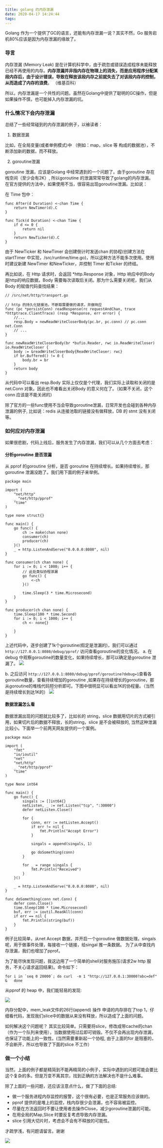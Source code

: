 ```yaml
---
title: golang 的内存泄漏
date: 2020-04-17 14:24:44
tags:
---
```



Golang 作为一个提供了GC的语言，还能有内存泄漏一说？其实不然，Go 服务宕机80%应该是因为内存泄漏的缘故了。

<!--more-->

### 导言

内存泄漏 (Memory Leak) 是在计算机科学中，由于疏忽或错误造成程序未能释放已经不再使用的内存。**内存泄漏并非指内存在物理上的消失，而是应用程序分配某段内存后，由于设计错误，导致在释放该段内存之前就失去了对该段内存的控制，从而造成了内存的浪费**。 （维基百科）

所以，内存泄漏是一个共性的问题。虽然在Golang中提供了聪明的GC操作，但是如果操作不慎，也可能掉入内存泄漏的坑。

### 什么情况下会内存泄漏

总结了一些经常碰到的内存泄漏的例子，以飨读者：

1. 数据泄漏

  比如，在全局变量(或者单例模式)中 （例如：map，slice 等 构成的数据池），不断添加新的数据，而不释放。 

2. goroutine泄漏

  goroutine 泄漏，应该是Golang 中经常遇到的一个问题了。由于goroutine 存在栈空间（至少会有2K）, 所以goroutine 的泄漏常常导致了golang的内存泄漏。
  在官方提供的方法中，如果使用不当，很容易出现goroutine泄漏。比如说：

  在 Time 包中：

```golang
func After(d Duration) <-chan Time {
    return NewTimer(d).C
}

func Tick(d Duration) <-chan Time {
    if d <= 0 {
        return nil
    }
    return NewTicker(d).C
}
```
  由于 NewTicker 和 NewTimer 会创建倒计时发送chan 的协程(创建方法在startTimer 中实现，/src/runtime/time.go)，所以这种方法不能多次使用。使用时建议新建 NewTimer 和NewTicker，并控制 Timer 和Ticker 的终结。

  再比如说，在 Http 请求时，会返回 \*http.Response 对象，Http 响应中的Body是http的响应数据，Body 需要每次读取后关闭。那为什么需要关闭呢，我们从 Body 的赋值代码查找结果：

```golang
// /src/net/http/transport.go

// http 的持久化链接池，不断取需要做的请求，并做响应
func (pc *persistConn) readResponse(rc requestAndChan, trace *httptrace.ClientTrace) (resp *Response, err error) {
    //...
    resp.Body = newReadWriteCloserBody(pc.br, pc.conn) // pc.conn  net.Conn
    // ...
}

func newReadWriteCloserBody(br *bufio.Reader, rwc io.ReadWriteCloser) io.ReadWriteCloser {
	body := &readWriteCloserBody{ReadWriteCloser: rwc}
	if br.Buffered() != 0 {
		body.br = br
	}
	return body
}
```
  从代码中可以看出 resp.Body 实际上仅仅是个代理，我们实际上读取和关闭的是net.Conn 对象。因此也不难看出关闭Body 的意义何在了。（如果不关闭，这个conn 应该是不能关闭的）


  除了官方的一些func使用不当会导致goroutine泄漏，日常开发也会碰到各种内存泄漏的例子, 比如说：redis 从连接池取的链接没有做释放，DB 的 stmt 没有关闭等。

### 如何应对内存泄漏

如果很悲剧，代码上线后，服务发生了内存泄漏，我们可以从几个方面去考虑：

####  分析goroutine 是否泄漏
从 pprof 的goroutine 分析，是否 goroutine 在持续增长。如果持续增长，那 goroutine 泄漏没跑了。我们用下面的例子来举例。

```golang
package main

import (
	"net/http"
	_ "net/http/pprof"
	"time"
)

type none struct{}

func main() {
	go func() {
		ch := make(chan none)
		consumer(ch)
		producer(ch)
	}()
	_ = http.ListenAndServe("0.0.0.0:8080", nil)
}

func consumer(ch chan none) {
	for i := 0; i < 1000; i++ {
        // 此处类似协程泄漏
		go func() {
			<-ch
		}()

		time.Sleep(3 * time.Microsecond)
	}
}

func producer(ch chan none) {
	time.Sleep(100 * time.Second)
	for i := 0; i < 1000; i++ {
		ch <- none{}

	}
}

```

上述代码中，逐步创建了1k个goroutine(假定是泄漏的)，我们可以通过` http://127.0.0.1:8080/debug/pprof/ ` 访问查看goroutine的变化情况。
a. 在debug 中观察goroutine的数量变化，如果持续增长，那可以确定是goroutine 泄漏了。
![](mem_leak_goroutine_count.jpg)

b. 之后访问 ` http://127.0.0.1:8080/debug/pprof/goroutine?debug=1 `查看各goroutine数量，查看持续增加的goroutine ,如果存在持续增长的goroutine，那从goroutine的堆栈代码短分析即可。下图中很明显可以看出1K的协程量。（当然是持续增长到达1K的）
![](mem_leak_detail.jpg)


#### 数据泄漏怎么看

数据泄漏出现的问题就比较多了，比如长的 string，slice 数据用切片的方式被引用，如果切片后的数据不释放，长的string，slice 是不会被释放的, 当然这种泄漏比较小。下面举一个前两天网友提供的一个案例。

```golang
package main

import (
	"fmt"
	"io/ioutil"
	"net"
	"net/http"
	_ "net/http/pprof"
	"time"
)

type None int64

func main() {
	go func() {
		singals := []int64{}
		netListen, _ := net.Listen("tcp", ":30000")
		defer netListen.Close()

		for {
			conn, err := netListen.Accept()
			if err != nil {
				fmt.Println("Accept Error")
			}

			singals = append(singals, 1)

			go doSomething(conn)
		}

		for _ = range singals {
			fmt.Println("Received")
		}
	}()

	_ = http.ListenAndServe("0.0.0.0:8080", nil)
}

func doSomething(conn net.Conn) {
	defer conn.Close()
	time.Sleep(100 * time.Microsecond)
	buf, err := ioutil.ReadAll(conn)
	if err == nil {
		fmt.Println(string(buf))
	}
}
```
例子比较简单，从net Accept 数据，并开启一个goroutine 做数据处理。singals 呢，用于做事件处理，每接收一个链接，给singal 推一条数据。
为了从中查找内存泄漏，我们也增加了pprof。

为了能尽快发现问题，我这边用了一个简单的shell对服务施压(请求2w http 服务，不关心请求返回结果)。命令如下：
```
for i in `seq 0 20000`; do curl  -m 1 "http://127.0.0.1:30000?abc=def" &   done
```

从pprof 的 heap 中，我们能轻易的发现:

![](mem_leak_global_err.jpg)

内存分配中，mem\_leak文件的26行(append) 操作 申请的内存排在了top 1，仔细看代码，发现我们slice中的数据从来没有释放，所以造成了上面的问题。

如何解决这个问题呢？ 其实比较简单。只需要将slice，修改成带cache的chan（作为一个队列来使用），当数据使用过后即可销毁。不仅不会再出现内存泄漏，也保证了功能上的一致性。(当然需要重新起一个协程, 由于上面的for 是阻塞的，不会断开，所以也导致了下面的slice 不工作）

### 做一个小结

当然，上面的例子都是精简到不能再精简的小例子，实际中遇到的问题可能会要比这个复杂的多。但是万变不离其宗，找到正确的方法解决也不是什么难事。

除了上面的一些问题，还应该注意点什么，做了下面的总结:

  - 做一个服务进程内存监控的报警，这个很有必要，也是正常服务应该做的。
  - pprof 提供的是堆上的监控，栈内存很少会泄漏，也不容易被监控。
  - 尽量在方法返回时不要让使用者去操作Close，减少goroutine泄漏的可能。
  - 在用全局的Map,Slice 时要反复考虑导致内存泄漏。
  - slice 引用大切片时，考虑会不会有不释放的可能性。

才疏学浅，有问题请留言。谢谢

![](/images/weixin_logo.png)

